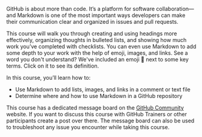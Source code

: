 GitHub is about more than code. It’s a platform for software collaboration—and Markdown is one of the most important ways developers can make their communication clear and organized in issues and pull requests.

This course will walk you through creating and using headings more effectively, organizing thoughts in bulleted lists, and showing how much work you’ve completed with checklists. You can even use Markdown to add some depth to your work with the help of emoji, images, and links. See a word you don't understand? We've included an emoji 📖 next to some key terms. Click on it to see its definition.

In this course, you’ll learn how to:

- Use Markdown to add lists, images, and links in a comment or text file
- Determine where and how to use Markdown in a GitHub repository

This course has a dedicated message board on the <a href="{{ communityBoard }}">GitHub Community</a> website. If you want to discuss this course with GitHub Trainers or other participants create a post over there. The message board can also be used to troubleshoot any issue you encounter while taking this course.
